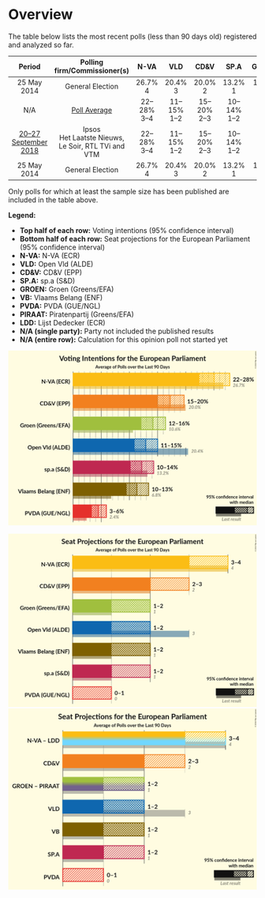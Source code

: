 # Overview

The table below lists the most recent polls (less than 90 days old) registered and analyzed so far.

| Period     | Polling firm/Commissioner(s) | N-VA | VLD | CD&V | SP.A | GROEN | VB | PVDA | PIRAAT | LDD |
|:----------:|:----------------------------:|:--:|:--:|:--:|:--:|:--:|:--:|:--:|:--:|:--:|
| 25 May 2014 | General Election | 26.7% <br> 4 | 20.4% <br> 3 | 20.0% <br> 2 | 13.2% <br> 1 | 10.6% <br> 1 | 6.8% <br> 1 | 2.4% <br> 0 | 0.0% <br> 0 | 0.0% <br> 0 |
| N/A | [Poll Average](average.html) | 22–28% <br> 3–4 | 11–15% <br> 1–2 | 15–20% <br> 2–3 | 10–14% <br> 1–2 | 12–16% <br> 1–2 | 10–13% <br> 1–2 | 3–6% <br> 0 | N/A <br> N/A | N/A <br> N/A |
| [20–27 September 2018](2018-09-27-Ipsos.html) | Ipsos <br> Het Laatste Nieuws, Le Soir, RTL TVi and VTM | 22–28% <br> 3–4 | 11–15% <br> 1–2 | 15–20% <br> 2–3 | 10–14% <br> 1–2 | 12–16% <br> 1–2 | 9–13% <br> 1–2 | 3–6% <br> 0 | N/A <br> N/A | N/A <br> N/A |
| 25 May 2014 | General Election | 26.7% <br> 4 | 20.4% <br> 3 | 20.0% <br> 2 | 13.2% <br> 1 | 10.6% <br> 1 | 6.8% <br> 1 | 2.4% <br> 0 | 0.0% <br> 0 | 0.0% <br> 0 |

Only polls for which at least the sample size has been published are included in the table above.

**Legend:**
+ **Top half of each row:** Voting intentions (95% confidence interval)
+ **Bottom half of each row:** Seat projections for the European Parliament (95% confidence interval)
+ **N-VA:** N-VA (ECR)
+ **VLD:** Open Vld (ALDE)
+ **CD&V:** CD&V (EPP)
+ **SP.A:** sp.a (S&D)
+ **GROEN:** Groen (Greens/EFA)
+ **VB:** Vlaams Belang (ENF)
+ **PVDA:** PVDA (GUE/NGL)
+ **PIRAAT:** Piratenpartij (Greens/EFA)
+ **LDD:** Lijst Dedecker (ECR)
+ **N/A (single party):** Party not included the published results
+ **N/A (entire row):** Calculation for this opinion poll not started yet


![Graph with voting intentions not yet produced](average.png "Voting Intentions")

![Graph with seats not yet produced](average-seats.png "Seats")
![Graph with coalitions seats not yet produced](average-coalitions-seats.png "Coalitions Seats")

